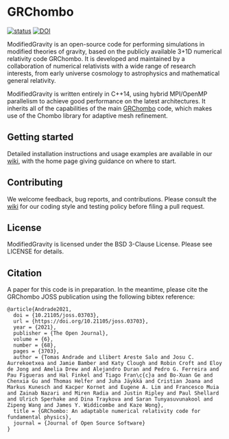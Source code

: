 # GRChombo

[![status](https://joss.theoj.org/papers/af52e7f1b7637bfa68818fde7c1a34de/status.svg)](https://joss.theoj.org/papers/af52e7f1b7637bfa68818fde7c1a34de)
[![DOI](https://zenodo.org/badge/118786602.svg)](https://zenodo.org/badge/latestdoi/118786602)

ModifiedGravity is an open-source code for performing simulations in modified 
theories of gravity, based on the publicly available 
3+1D numerical relativity code GRChombo.
It is developed and maintained by a collaboration of numerical relativists with a
wide range of research interests, from early universe cosmology to astrophysics
and mathematical general relativity.

ModifiedGravity is written entirely in C++14, using hybrid MPI/OpenMP 
parallelism to achieve good performance on the latest architectures.
It inherits all of the capabilities of the main [GRChombo](https://github.com/GRChombo/GRChombo) 
code, which makes use of the Chombo library for adaptive mesh refinement.

## Getting started
Detailed installation instructions and usage examples are available in
our [wiki](https://github.com/GRChombo/ModifiedGravity/wiki), with the home page giving guidance on where to start.

## Contributing
We welcome feedback, bug reports, and contributions. Please consult the [wiki](https://github.com/GRChombo/ModifiedGravity/wiki)
for our coding style and testing policy before filing a pull request.

## License
ModifiedGravity is licensed under the BSD 3-Clause License. Please see LICENSE for details.

## Citation
A paper for this code is in preparation. In the meantime, please cite the GRChombo JOSS publication using the following bibtex reference:

```
@article{Andrade2021,
  doi = {10.21105/joss.03703},
  url = {https://doi.org/10.21105/joss.03703},
  year = {2021},
  publisher = {The Open Journal},
  volume = {6},
  number = {68},
  pages = {3703},
  author = {Tomas Andrade and Llibert Areste Salo and Josu C. Aurrekoetxea and Jamie Bamber and Katy Clough and Robin Croft and Eloy de Jong and Amelia Drew and Alejandro Duran and Pedro G. Ferreira and Pau Figueras and Hal Finkel and Tiago Fran\c{c}a and Bo-Xuan Ge and Chenxia Gu and Thomas Helfer and Juha Jäykkä and Cristian Joana and Markus Kunesch and Kacper Kornet and Eugene A. Lim and Francesco Muia and Zainab Nazari and Miren Radia and Justin Ripley and Paul Shellard and Ulrich Sperhake and Dina Traykova and Saran Tunyasuvunakool and Zipeng Wang and James Y. Widdicombe and Kaze Wong},
  title = {GRChombo: An adaptable numerical relativity code for fundamental physics},
  journal = {Journal of Open Source Software}
}
```
